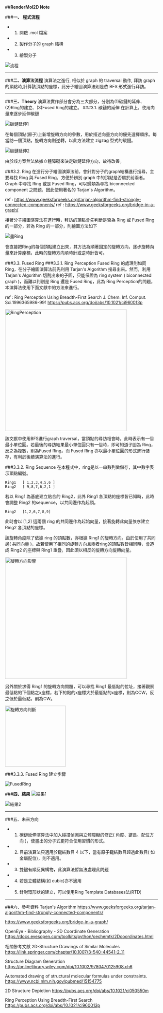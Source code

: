 ##**RenderMol2D Note**

###**一、 程式流程**
- 1. 開啟 .mol 檔案
- 2. 製作分子的 graph 結構
- 3. 繪製分子

![流程](流程.png)

---

###**二、演算法流程**
演算法之進行, 相似於 graph 的 traversal 動作, 拜訪 graph 的頂點時,計算該頂點的座標，此分子繪圖演算法則是依 BFS 形式進行拜訪。

---

###**三、Theory**
演算法實作部分會分為三大部分，分別為(1)碳鏈的延伸、(2)Ring的建立、(3)Fused Ring的建立。
###3.1. 碳鏈的延伸
在計算上，使用向量來逐步延伸碳鏈

![碳鏈延伸1](碳鏈延伸1.png)

在每個頂點(原子)上新增旋轉方向的參數，用於描述向量方向的優先選擇順序。每當訪一個頂點，旋轉方向則逆轉，以此方法建立 zigzag 型式的碳鏈。

![碳鏈延伸2](碳鏈延伸2.png)

由於該方案無法依據立體障礙來決定碳鏈延伸方向，故待改善。


###3.2. Ring 
在進行分子繪圖演算法前，會針對分子的graph結構進行搜尋，主要尋找 Ring 與 Fused Ring，方便於辨別 graph 中的頂點是否屬於前兩者。
Graph 中尋找 Ring 或是 Fused Ring，可以歸類為尋找 biconnected component 之問題，因此使用著名的 Tarjan's Algorithm。

ref : https://www.geeksforgeeks.org/tarjan-algorithm-find-strongly-connected-components/
ref : https://www.geeksforgeeks.org/bridge-in-a-graph/

接著分子繪圖演算法在進行時，拜訪的頂點會先判斷是否為 Ring 或 Fused Ring的一部分，若為 Ring 的一部分，則繪圖方法如下

![畫Ring](畫Ring.png)

會直接把Ring的每個頂點建立出來，其方法為順著固定的旋轉方向，逐步旋轉向量來計算座標，此時的旋轉方向順時針或逆時針皆可。

###3.3. Fused Ring 
###3.3.1. Ring Perception
Fused Ring 的處理則如同 Ring，在分子繪圖演算法前先利用 Tarjan's Algorithm 搜尋出來。然而，利用Tarjan's Algorithm 切割出來的子圖，只能保證為 ring system ( biconnected graph )，而難以判別是 Ring 還是 Fused Ring，此為 Ring Perception的問題，本演算法使用下面文獻中的方法來進行。

ref : 
Ring Perception Using Breadth-First Search
J. Chem. Inf. Comput. Sci.1996365986-991
https://pubs.acs.org/doi/abs/10.1021/ci960013p

<img src="RingPerception.png" alt="RingPerception" width="400"/>

該文獻中使用BFS進行graph traversal，當頂點的尋訪相會時，此時表示有一個最小單位圓。若最後的尋訪結果最小單位圓只有一個時，即可知道子圖為 Ring，反之為複數，則為Fused Ring。而 Fused Ring 亦以最小單位圓的形式進行儲存，有利於後續演算法的進行。

###3.3.2. Ring Sequence
在本程式中，ring是以一串數列做儲存，其中數字表示頂點編號。

    Ring1   [ 1,2,3,4,5,6 ]
    Ring2   [ 9,8,7,6,2,1 ]
若以 Ring1 為基底建立貼合的 Ring2，此外 Ring1 各頂點的座標皆已知時，此時會調整 Ring2 的sequence，以共同邊作為起頭。

    Ring2   [1,2,6,7,8,9]
此時會以 [1,2] 這兩個 ring 的共同邊作為起始向量，接著旋轉此向量依序建立 Ring2 各頂點的座標。

該旋轉角度除了依據 ring 的頂點數，亦根據 Ring1 的旋轉方向。由於使用了共同邊( 共同向量 )，故若使用了相同的旋轉方向且兩者ring的頂點數皆相同時，會造成 Ring2 的座標與 Ring1 重疊，因此須以相反的旋轉方向旋轉向量。

<img src="旋轉方向影響.png" alt="旋轉方向影響" width="400"/>

另外關於求得 Ring1 的旋轉方向問題，可以尋找 Ring1 最低點的位址，接著觀察最低點的下個點之x座標，若下的點的x座標大於最低點的x座標，則為CCW，反之低於最低點，則為CW。

<img src="旋轉方向判斷.png" alt="旋轉方向判斷" width="200"/>

###3.3.3. Fused Ring 建立步驟


![FusedRing](FusedRing.png)


###**四、結果**
![結果1](結果1.png)

![結果2](結果2.png)

---

###五、未來方向
- 1. 碳鏈延伸演算法中加入碰撞偵測與立體障礙的修正( 角度、鍵長、配位方向 )，使畫出的分子式更符合使用習慣的形式。
- 2. 目前演算法只適用於鍵結數目 4 以下，當有原子鍵結數目超過此數目( 如金屬配位)，則不適用。
- 3. 雙鍵有順反異構物，此演算法暫無法處理此問題
- 4. 若是立體結構(如 cubic)亦不適用
- 5. 針對環形狀的建立，可以使用Ring Template Databases法(RTD)

---
###六、參考資料
Tarjan's Algorithm
https://www.geeksforgeeks.org/tarjan-algorithm-find-strongly-connected-components/

https://www.geeksforgeeks.org/bridge-in-a-graph/

OpenEye - Bibliography - 2D Coordinate Generation
https://docs.eyesopen.com/toolkits/python/oechemtk/2Dcoordinates.html


相關慘考文獻
2D-Structure Drawings of Similar Molecules
https://link.springer.com/chapter/10.1007/3-540-44541-2_11

Structure Diagram Generation
https://onlinelibrary.wiley.com/doi/10.1002/9780470125908.ch6

Automated drawing of structural molecular formulas under constraints.
https://www.ncbi.nlm.nih.gov/pubmed/15154775

2D Structure Depiction
https://pubs.acs.org/doi/abs/10.1021/ci050550m

Ring Perception Using Breadth-First Search
https://pubs.acs.org/doi/abs/10.1021/ci960013p
